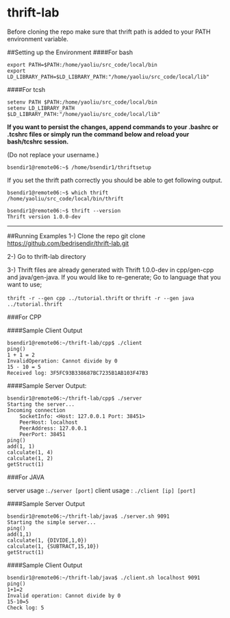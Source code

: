 # thrift-lab
Before cloning the repo make sure that thrift path is added to your PATH environment variable.

##Setting up the Environment
####For bash
````
export PATH=$PATH:/home/yaoliu/src_code/local/bin
export LD_LIBRARY_PATH=$LD_LIBRARY_PATH:"/home/yaoliu/src_code/local/lib"
````

####For tcsh
```
setenv PATH $PATH:/home/yaoliu/src_code/local/bin
setenv LD_LIBRARY_PATH $LD_LIBRARY_PATH:"/home/yaoliu/src_code/local/lib"
```

**If you want to persist the changes, append commands to your .bashrc or .tcshrc files or 
simply run the command below and reload your bash/tcshrc session.**

(Do not replace your username.)
```
bsendir1@remote06:~$ /home/bsendir1/thriftsetup
```

If you set the thrift path correctly you should be able to get following output.

```
bsendir1@remote06:~$ which thrift
/home/yaoliu/src_code/local/bin/thrift
```

```
bsendir1@remote06:~$ thrift --version
Thrift version 1.0.0-dev
```

___

##Running Examples
1-) Clone the repo
git clone https://github.com/bedrisendir/thrift-lab.git

2-) Go to thrift-lab directory

3-) Thrift files are already generated with Thrift 1.0.0-dev in cpp/gen-cpp and java/gen-java. 
If you would like to re-generate;
Go to language that you want to use;

`thrift -r --gen cpp ../tutorial.thrift` or `thrift -r --gen java ../tutorial.thrift`


###For CPP

####Sample Client Output
````
bsendir1@remote06:~/thrift-lab/cpp$ ./client
ping()
1 + 1 = 2
InvalidOperation: Cannot divide by 0
15 - 10 = 5
Received log: 3F5FC93B338687BC7235B1AB103F47B3
````

####Sample Server Output:
```
bsendir1@remote06:~/thrift-lab/cpp$ ./server
Starting the server...
Incoming connection
	SocketInfo: <Host: 127.0.0.1 Port: 38451>
	PeerHost: localhost
	PeerAddress: 127.0.0.1
	PeerPort: 38451
ping()
add(1, 1)
calculate(1, 4)
calculate(1, 2)
getStruct(1)
```

###For JAVA

server usage :`./server [port]`
client usage : `./client [ip] [port]`

####Sample Server Output
```
bsendir1@remote06:~/thrift-lab/java$ ./server.sh 9091
Starting the simple server...
ping()
add(1,1)
calculate(1, {DIVIDE,1,0})
calculate(1, {SUBTRACT,15,10})
getStruct(1)
```

####Sample Client Output
```
bsendir1@remote06:~/thrift-lab/java$ ./client.sh localhost 9091
ping()
1+1=2
Invalid operation: Cannot divide by 0
15-10=5
Check log: 5
```
